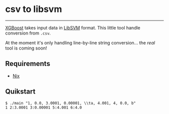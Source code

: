 # csv to libsvm

---
[XGBoost](https://github.com/dmlc/xgboost/blob/master/demo/binary_classification/README.md) takes input data in [LibSVM](https://www.csie.ntu.edu.tw/~cjlin/libsvm/) format. This little tool handle conversion from `.csv`.

At the moment it's only handling line-by-line string conversion... the *real* tool is coming soon!

Requirements
---
 * [Nix](https://nixos.org/nix/)

Quikstart
---
```
$ ./main "1, 0.0, 3.0001, 0.00001, \\ta, 4.001, 4, 0.0, b"
1 2:3.0001 3:0.00001 5:4.001 6:4.0
```
